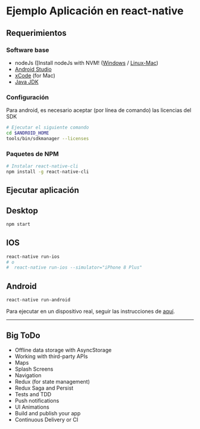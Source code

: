 # Ejemplo Aplicación en react-native

## Requerimientos

### Software base

- nodeJs ([Install nodeJs with NVM! ([Windows](https://docs.microsoft.com/en-us/windows/nodejs/setup-on-windows) / [Linux-Mac](https://nodesource.com/blog/installing-node-js-tutorial-using-nvm-on-mac-os-x-and-ubuntu/))
- [Android Studio](https://developer.android.com/studio/index.html)
- [xCode](https://developer.apple.com/xcode/) (for Mac)
- [Java JDK](https://docs.oracle.com/javase/10/install/installation-jdk-and-jre-microsoft-windows-platforms.htm#JSJIG-GUID-A7E27B90-A28D-4237-9383-A58B416071CA)


### Configuración

Para android, es necesario aceptar (por línea de comando) las licencias del SDK

```bash
# Ejecutar el siguiente comando
cd $ANDROID_HOME
tools/bin/sdkmanager --licenses
```


### Paquetes de NPM

```bash
# Instalar react-native-cli
npm install -g react-native-cli
```

## Ejecutar aplicación

## Desktop

```bash
npm start
```

## IOS

```bash
react-native run-ios
# o
#  react-native run-ios --simulator="iPhone 8 Plus"
```

## Android

```bash
react-native run-android
```

Para ejecutar en un dispositivo real, seguir las instrucciones de [aquí](https://facebook.github.io/react-native/docs/running-on-device).


---

## Big ToDo

- Offline data storage with AsyncStorage
- Working with third-party APIs
- Maps
- Splash Screens
- Navigation
- Redux (for state management)
- Redux Saga and Persist
- Tests and TDD
- Push notifications
- UI Animations
- Build and publish your app
- Continuous Delivery or CI
